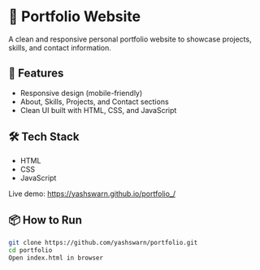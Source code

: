 # 💼 Portfolio Website

A clean and responsive personal portfolio website to showcase projects, skills, and contact information.

## 🚀 Features
- Responsive design (mobile-friendly)
- About, Skills, Projects, and Contact sections
- Clean UI built with HTML, CSS, and JavaScript

## 🛠️ Tech Stack
- HTML
- CSS
- JavaScript

Live demo: https://yashswarn.github.io/portfolio_/

## 📦 How to Run
```bash
git clone https://github.com/yashswarn/portfolio.git
cd portfolio
Open index.html in browser
